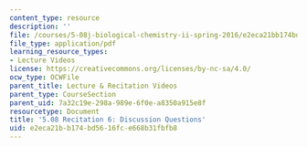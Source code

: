 ```yaml
---
content_type: resource
description: ''
file: /courses/5-08j-biological-chemistry-ii-spring-2016/e2eca21bb174bd5616fce668b31fbfb8_MIT5_08jS16r6_questions.pdf
file_type: application/pdf
learning_resource_types:
- Lecture Videos
license: https://creativecommons.org/licenses/by-nc-sa/4.0/
ocw_type: OCWFile
parent_title: Lecture & Recitation Videos
parent_type: CourseSection
parent_uid: 7a32c19e-298a-989e-6f0e-a8350a915e8f
resourcetype: Document
title: '5.08 Recitation 6: Discussion Questions'
uid: e2eca21b-b174-bd56-16fc-e668b31fbfb8
---
```

